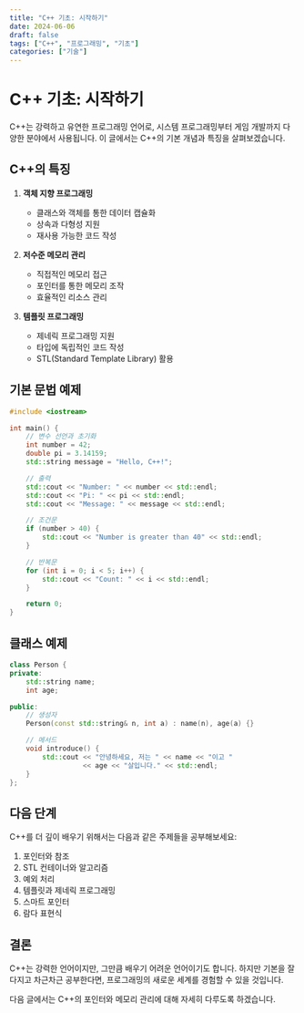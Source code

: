 ```yaml
---
title: "C++ 기초: 시작하기"
date: 2024-06-06
draft: false
tags: ["C++", "프로그래밍", "기초"]
categories: ["기술"]
---
```


# C++ 기초: 시작하기

C++는 강력하고 유연한 프로그래밍 언어로, 시스템 프로그래밍부터 게임 개발까지 다양한 분야에서 사용됩니다. 이 글에서는 C++의 기본 개념과 특징을 살펴보겠습니다.

## C++의 특징

1. **객체 지향 프로그래밍**
   - 클래스와 객체를 통한 데이터 캡슐화
   - 상속과 다형성 지원
   - 재사용 가능한 코드 작성

2. **저수준 메모리 관리**
   - 직접적인 메모리 접근
   - 포인터를 통한 메모리 조작
   - 효율적인 리소스 관리

3. **템플릿 프로그래밍**
   - 제네릭 프로그래밍 지원
   - 타입에 독립적인 코드 작성
   - STL(Standard Template Library) 활용

## 기본 문법 예제

```cpp
#include <iostream>

int main() {
    // 변수 선언과 초기화
    int number = 42;
    double pi = 3.14159;
    std::string message = "Hello, C++!";

    // 출력
    std::cout << "Number: " << number << std::endl;
    std::cout << "Pi: " << pi << std::endl;
    std::cout << "Message: " << message << std::endl;

    // 조건문
    if (number > 40) {
        std::cout << "Number is greater than 40" << std::endl;
    }

    // 반복문
    for (int i = 0; i < 5; i++) {
        std::cout << "Count: " << i << std::endl;
    }

    return 0;
}
```

## 클래스 예제

```cpp
class Person {
private:
    std::string name;
    int age;

public:
    // 생성자
    Person(const std::string& n, int a) : name(n), age(a) {}

    // 메서드
    void introduce() {
        std::cout << "안녕하세요, 저는 " << name << "이고 " 
                  << age << "살입니다." << std::endl;
    }
};
```

## 다음 단계

C++를 더 깊이 배우기 위해서는 다음과 같은 주제들을 공부해보세요:

1. 포인터와 참조
2. STL 컨테이너와 알고리즘
3. 예외 처리
4. 템플릿과 제네릭 프로그래밍
5. 스마트 포인터
6. 람다 표현식

## 결론

C++는 강력한 언어이지만, 그만큼 배우기 어려운 언어이기도 합니다. 하지만 기본을 잘 다지고 차근차근 공부한다면, 프로그래밍의 새로운 세계를 경험할 수 있을 것입니다.

다음 글에서는 C++의 포인터와 메모리 관리에 대해 자세히 다루도록 하겠습니다. 